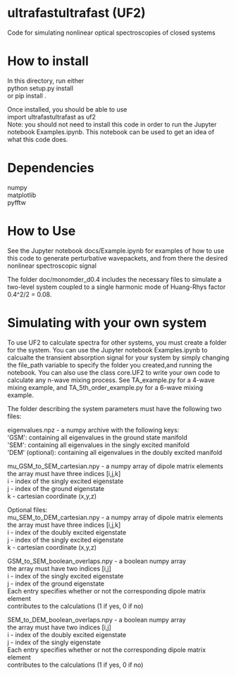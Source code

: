 # ultrafastultrafast (UF2)
Code for simulating nonlinear optical spectroscopies of closed systems

# How to install
In this directory, run either  
python setup.py install  
or
pip install .

Once installed, you should be able to use  
import ultrafastultrafast as uf2  
Note: you should not need to install this code in order to run the Jupyter
notebook Examples.ipynb. This notebook can be used to get an idea of what
this code does.

# Dependencies
numpy  
matplotlib  
pyfftw  

# How to Use
See the Jupyter notebook docs/Example.ipynb for examples of how to use
this code to generate perturbative wavepackets, and from there
the desired nonlinear spectroscopic signal

The folder doc/monomder_d0.4 includes the necessary files to simulate
a two-level system coupled to a single harmonic mode of Huang-Rhys
factor 0.4^2/2 = 0.08.

# Simulating with your own system

To use UF2 to calculate spectra for other systems, you must create a
folder for the system.  You can use the Jupyter notebook Examples.ipynb
to calcualte the transient absorption signal for your system by simply
changing the file_path variable to specify the folder you created,and running
the notebook.  You can also use the class core.UF2 to write your own code to
calculate any n-wave mixing process.  See TA_example.py for a 4-wave mixing
example, and TA_5th_order_example.py for a 6-wave mixing example.

The folder describing the system parameters must have the following two files:

eigenvalues.npz - a numpy archive with the following keys:  
'GSM': containing all eigenvalues in the ground state manifold  
'SEM': containing all eigenvalues in the singly excited manifold  
'DEM' (optional): containing all eigenvalues in the doubly excited manifold  

mu_GSM_to_SEM_cartesian.npy - a numpy array of dipole matrix elements  
the array must have three indices [i,j,k]  
i - index of the singly excited eigenstate  
j - index of the ground eigenstate  
k - cartesian coordinate (x,y,z)  

Optional files:  
mu_SEM_to_DEM_cartesian.npy - a numpy array of dipole matrix elements  
the array must have three indices [i,j,k]  
i - index of the doubly excited eigenstate  
j - index of the singly excited eigenstate  
k - cartesian coordinate (x,y,z)  

GSM_to_SEM_boolean_overlaps.npy - a boolean numpy array  
the array must have two indices [i,j]  
i - index of the singly excited eigenstate  
j - index of the ground eigenstate  
Each entry specifies whether or not the corresponding dipole matrix element  
contributes to the calculations (1 if yes, 0 if no)  

SEM_to_DEM_boolean_overlaps.npy - a boolean numpy array  
the array must have two indices [i,j]  
i - index of the doubly excited eigenstate  
j - index of the singly eigenstate  
Each entry specifies whether or not the corresponding dipole matrix element  
contributes to the calculations (1 if yes, 0 if no)
